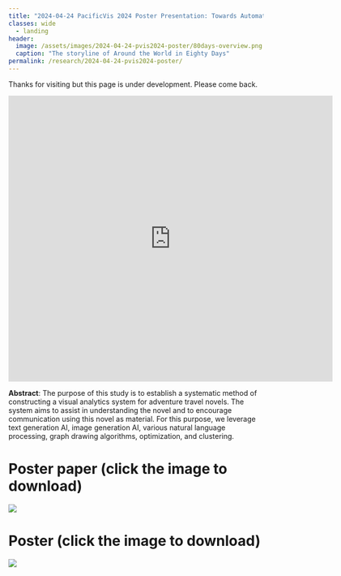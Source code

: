 ```yaml
---
title: "2024-04-24 PacificVis 2024 Poster Presentation: Towards Automated Generation of VA Systems for Adventure Stories"
classes: wide
  - landing
header:
  image: /assets/images/2024-04-24-pvis2024-poster/80days-overview.png
  caption: "The storyline of Around the World in Eighty Days"
permalink: /research/2024-04-24-pvis2024-poster/
---
```


Thanks for visiting but this page is under development.  Please come back.

<iframe src="https://player.vimeo.com/video/938008202?h=af2dbe2dd6" width="640" height="564" frameborder="0" allow="autoplay; fullscreen" allowfullscreen></iframe>

**Abstract**: The purpose of this study is to establish a systematic method of constructing a visual analytics system for adventure travel novels. The system aims to assist in understanding the novel and to encourage communication using this novel as material. For this purpose, we leverage text generation AI, image generation AI, various natural language processing, graph drawing algorithms, optimization, and clustering.

# Poster paper (click the image to download)

<a alt="Poster paper" href="https://www.dropbox.com/scl/fi/qerxwie1tgwdw0vtfkfy8/pvis2024_poster_80days.pdf?rlkey=fnmq4ikxr69mcb60o03bbkj9f&dl=0"><img src="/smartnova/assets/images/2024-04-24-pvis2024-poster/80days-overview.png"></a>

# Poster (click the image to download)

<a href="https://www.dropbox.com/scl/fi/tl6zny0ebn76hx9k3uksc/2024-04-24-pvis-poster.pdf?rlkey=rac12gl8neyt15tb844etobgo&dl=0"><img src="/smartnova/assets/images/2024-04-24-pvis2024-poster/80days-poster.png"></a>